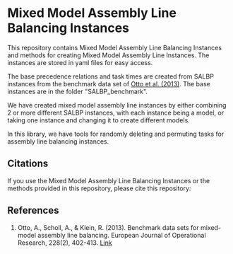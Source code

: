 # Mixed Model Assembly Line Balancing Instances

This repository contains Mixed Model Assembly Line Balancing Instances and methods for creating Mixed Model Assembly Line Instances.
The instances are stored in yaml files for easy access.

The base precedence relations and task times are created from SALBP instances from the benchmark data set of [Otto et al. (2013)](https://assembly-line-balancing.de/salbp/benchmark-data-sets-2013/). The base instances are in the folder "SALBP_benchmark".

We have created mixed model assembly line instances by either combining 2 or more different SALBP instances, with each instance being a model, or taking one instance and changing it to create different models.

In this library, we have tools for randomly deleting and permuting tasks for assembly line balancing instances.

## Citations

If you use the Mixed Model Assembly Line Balancing Instances or the methods provided in this repository, please cite this repository:



## References

1. Otto, A., Scholl, A., & Klein, R. (2013). Benchmark data sets for mixed-model assembly line balancing. European Journal of Operational Research, 228(2), 402-413. [Link](https://assembly-line-balancing.de/salbp/benchmark-data-sets-2013/)